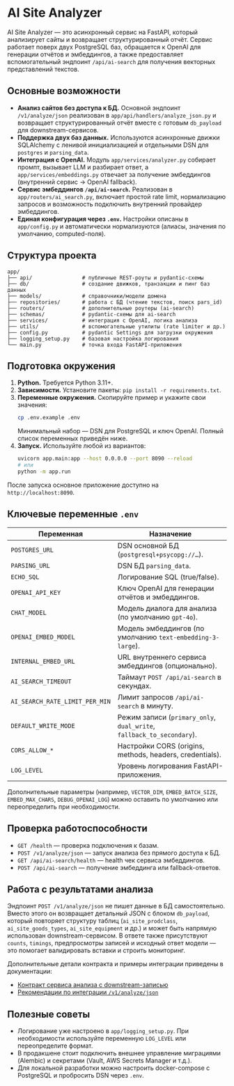 # AI Site Analyzer

AI Site Analyzer — это асинхронный сервис на FastAPI, который анализирует сайты и
возвращает структурированный отчёт. Сервис работает поверх двух PostgreSQL
баз, обращается к OpenAI для генерации отчётов и эмбеддингов, а также
предоставляет вспомогательный эндпоинт `/api/ai-search` для получения
векторных представлений текстов.

## Основные возможности

- **Анализ сайтов без доступа к БД.** Основной эндпоинт `/v1/analyze/json`
  реализован в `app/api/handlers/analyze_json.py` и возвращает
  структурированный отчёт вместе с готовым `db_payload` для downstream-сервисов.
- **Поддержка двух баз данных.** Используются асинхронные движки SQLAlchemy с
  ленивой инициализацией и отдельными DSN для `postgres` и `parsing_data`.
- **Интеграция с OpenAI.** Модуль `app/services/analyzer.py` собирает промпт,
  вызывает LLM и разбирает ответ, а `app/services/embeddings.py` отвечает за
  получение эмбеддингов (внутренний сервис → OpenAI fallback).
- **Сервис эмбеддингов `/api/ai-search`.** Реализован в
  `app/routers/ai_search.py`, включает простой rate limit, нормализацию запросов
  и возможность подключить внутренний провайдер эмбеддингов.
- **Единая конфигурация через `.env`.** Настройки описаны в `app/config.py` и
  автоматически нормализуются (алиасы, значения по умолчанию, computed-поля).

## Структура проекта

```text
app/
├── api/                # публичные REST-роуты и pydantic-схемы
├── db/                 # создание движков, транзакции и пинг баз данных
├── models/             # справочники/модели домена
├── repositories/       # работа с БД (чтение текстов, поиск pars_id)
├── routers/            # дополнительные роутеры (ai-search)
├── schemas/            # pydantic-схемы для ai-search
├── services/           # интеграция с OpenAI, логика анализа
├── utils/              # вспомогательные утилиты (rate limiter и др.)
├── config.py           # pydantic Settings для загрузки окружения
├── logging_setup.py    # базовая настройка логирования
└── main.py             # точка входа FastAPI-приложения
```

## Подготовка окружения

1. **Python.** Требуется Python 3.11+.
2. **Зависимости.** Установите пакеты: `pip install -r requirements.txt`.
3. **Переменные окружения.** Скопируйте пример и укажите свои значения:
   ```bash
   cp .env.example .env
   ```
   Минимальный набор — DSN для PostgreSQL и ключ OpenAI. Полный список
   переменных приведён ниже.
4. **Запуск.** Используйте любой из вариантов:
   ```bash
   uvicorn app.main:app --host 0.0.0.0 --port 8090 --reload
   # или
   python -m app.run
   ```

После запуска основное приложение доступно на `http://localhost:8090`.

## Ключевые переменные `.env`

| Переменная | Назначение |
| --- | --- |
| `POSTGRES_URL` | DSN основной БД (`postgresql+psycopg://…`). |
| `PARSING_URL` | DSN БД `parsing_data`. |
| `ECHO_SQL` | Логирование SQL (true/false). |
| `OPENAI_API_KEY` | Ключ OpenAI для генерации отчётов и эмбеддингов. |
| `CHAT_MODEL` | Модель диалога для анализа (по умолчанию `gpt-4o`). |
| `OPENAI_EMBED_MODEL` | Модель эмбеддингов (по умолчанию `text-embedding-3-large`). |
| `INTERNAL_EMBED_URL` | URL внутреннего сервиса эмбеддингов (опционально). |
| `AI_SEARCH_TIMEOUT` | Таймаут `POST /api/ai-search` в секундах. |
| `AI_SEARCH_RATE_LIMIT_PER_MIN` | Лимит запросов `/api/ai-search` в минуту. |
| `DEFAULT_WRITE_MODE` | Режим записи (`primary_only`, `dual_write`, `fallback_to_secondary`). |
| `CORS_ALLOW_*` | Настройки CORS (origins, methods, headers, credentials). |
| `LOG_LEVEL` | Уровень логирования FastAPI-приложения. |

Дополнительные параметры (например, `VECTOR_DIM`, `EMBED_BATCH_SIZE`,
`EMBED_MAX_CHARS`, `DEBUG_OPENAI_LOG`) можно оставить по умолчанию или
переопределить при необходимости.

## Проверка работоспособности

- `GET /health` — проверка подключения к базам.
- `POST /v1/analyze/json` — запуск анализа без прямого доступа к БД.
- `GET /api/ai-search/health` — health чек сервиса эмбеддингов.
- `POST /api/ai-search` — получение эмбеддинга или fallback-ответов.

## Работа с результатами анализа

Эндпоинт `POST /v1/analyze/json` не пишет данные в БД самостоятельно. Вместо
этого он возвращает детальный JSON с блоком `db_payload`, который повторяет
структуру таблиц (`ai_site_prodclass`, `ai_site_goods_types`, `ai_site_equipment`
и др.) и может быть напрямую использован downstream-сервисом. В ответе также
присутствуют `counts`, `timings`, предпросмотры записей и исходный ответ модели —
это помогает валидировать вставки и строить мониторинг.

Дополнительные детали контракта и примеры интеграции приведены в документации:

- [Контракт сервиса анализа с downstream-записью](docs/analyze_json_downstream_contract.md)
- [Рекомендации по интеграции `/v1/analyze/json`](docs/analyze_json_integration.md)

## Полезные советы

- Логирование уже настроено в `app/logging_setup.py`. При необходимости
  используйте переменную `LOG_LEVEL` или переопределите формат.
- В продакшене стоит подключить внешнее управление миграциями (Alembic) и
  секретами (Vault, AWS Secrets Manager и т.д.).
- Для локальной разработки можно настроить docker-compose с PostgreSQL и
  пробросить DSN через `.env`.
